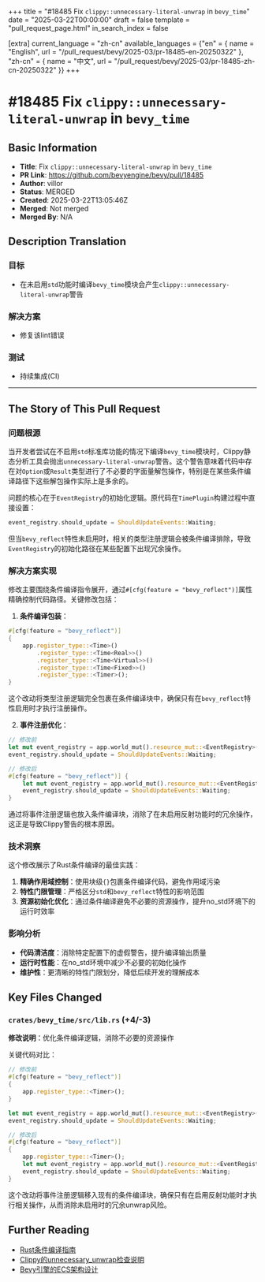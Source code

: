 +++
title = "#18485 Fix `clippy::unnecessary-literal-unwrap` in `bevy_time`"
date = "2025-03-22T00:00:00"
draft = false
template = "pull_request_page.html"
in_search_index = false

[extra]
current_language = "zh-cn"
available_languages = {"en" = { name = "English", url = "/pull_request/bevy/2025-03/pr-18485-en-20250322" }, "zh-cn" = { name = "中文", url = "/pull_request/bevy/2025-03/pr-18485-zh-cn-20250322" }}
+++

# #18485 Fix `clippy::unnecessary-literal-unwrap` in `bevy_time`

## Basic Information
- **Title**: Fix `clippy::unnecessary-literal-unwrap` in `bevy_time`
- **PR Link**: https://github.com/bevyengine/bevy/pull/18485
- **Author**: villor
- **Status**: MERGED
- **Created**: 2025-03-22T13:05:46Z
- **Merged**: Not merged
- **Merged By**: N/A

## Description Translation
### 目标
- 在未启用`std`功能时编译`bevy_time`模块会产生`clippy::unnecessary-literal-unwrap`警告

### 解决方案
- 修复该lint错误

### 测试
- 持续集成(CI)

---

## The Story of This Pull Request

### 问题根源
当开发者尝试在不启用`std`标准库功能的情况下编译`bevy_time`模块时，Clippy静态分析工具会抛出`unnecessary-literal-unwrap`警告。这个警告意味着代码中存在对`Option`或`Result`类型进行了不必要的字面量解包操作，特别是在某些条件编译路径下这些解包操作实际上是多余的。

问题的核心在于`EventRegistry`的初始化逻辑。原代码在`TimePlugin`构建过程中直接设置：
```rust
event_registry.should_update = ShouldUpdateEvents::Waiting;
```
但当`bevy_reflect`特性未启用时，相关的类型注册逻辑会被条件编译排除，导致`EventRegistry`的初始化路径在某些配置下出现冗余操作。

### 解决方案实现
修改主要围绕条件编译指令展开，通过`#[cfg(feature = "bevy_reflect")]`属性精确控制代码路径。关键修改包括：

1. **条件编译包装**：
```rust
#[cfg(feature = "bevy_reflect")]
{
    app.register_type::<Time>()
        .register_type::<Time<Real>>()
        .register_type::<Time<Virtual>>()
        .register_type::<Time<Fixed>>()
        .register_type::<Timer>();
}
```
这个改动将类型注册逻辑完全包裹在条件编译块中，确保只有在`bevy_reflect`特性启用时才执行注册操作。

2. **事件注册优化**：
```rust
// 修改前
let mut event_registry = app.world_mut().resource_mut::<EventRegistry>();
event_registry.should_update = ShouldUpdateEvents::Waiting;

// 修改后
#[cfg(feature = "bevy_reflect")] {
    let mut event_registry = app.world_mut().resource_mut::<EventRegistry>();
    event_registry.should_update = ShouldUpdateEvents::Waiting;
}
```
通过将事件注册逻辑也放入条件编译块，消除了在未启用反射功能时的冗余操作，这正是导致Clippy警告的根本原因。

### 技术洞察
这个修改展示了Rust条件编译的最佳实践：
1. **精确作用域控制**：使用块级`{}`包裹条件编译代码，避免作用域污染
2. **特性门限管理**：严格区分`std`和`bevy_reflect`特性的影响范围
3. **资源初始化优化**：通过条件编译避免不必要的资源操作，提升no_std环境下的运行时效率

### 影响分析
- **代码清洁度**：消除特定配置下的虚假警告，提升编译输出质量
- **运行时性能**：在no_std环境中减少不必要的初始化操作
- **维护性**：更清晰的特性门限划分，降低后续开发的理解成本

## Key Files Changed

### `crates/bevy_time/src/lib.rs` (+4/-3)
**修改说明**：优化条件编译逻辑，消除不必要的资源操作

关键代码对比：
```rust
// 修改前
#[cfg(feature = "bevy_reflect")]
{
    app.register_type::<Timer>();
}

let mut event_registry = app.world_mut().resource_mut::<EventRegistry>();
event_registry.should_update = ShouldUpdateEvents::Waiting;

// 修改后
#[cfg(feature = "bevy_reflect")]
{
    app.register_type::<Timer>();
    let mut event_registry = app.world_mut().resource_mut::<EventRegistry>();
    event_registry.should_update = ShouldUpdateEvents::Waiting;
}
```
这个改动将事件注册逻辑移入现有的条件编译块，确保只有在启用反射功能时才执行相关操作，从而消除未启用时的冗余unwrap风险。

## Further Reading
- [Rust条件编译指南](https://doc.rust-lang.org/reference/conditional-compilation.html)
- [Clippy的unnecessary_unwrap检查说明](https://rust-lang.github.io/rust-clippy/master/#unnecessary_unwrap)
- [Bevy引擎的ECS架构设计](https://bevyengine.org/learn/book/getting-started/ecs/)
